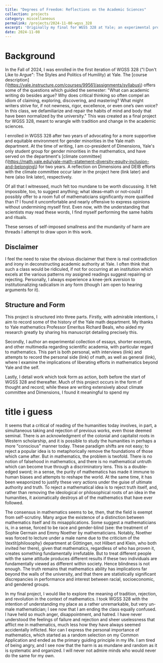 ```yaml
---
title: "Degrees of Freedom: Reflections on the Academic Sciences"
collection: projects
category: miscellaneous
permalink: /projects/2024-11-08-wgss_328
excerpt: 'Originally my final for WGSS 328 at Yale; an experimental project recording tradition and change in the academic sciences, with particular regard to gender minorities.'
date: 2024-11-08
---
```

# Background
In the Fall of 2024, I was enrolled in the first iteration of WGSS 328 ("I Don't Like to Argue": The Styles and Politics of Humility) at Yale. The [course description](\https://yale.instructure.com/courses/99561/assignments/syllabus\) offers some of the questions which guided the semester: "What can academic writing do besides argue? Why does critical thinking so often compel an idiom of claiming, exploring, discovering, and mastering? What might writers strive for, if not newness, rigor, excellence, or even one’s own voice? In this class, we defamiliarize and repair the habits of mind and body that have been normalized by the university." This was created as a final project for WGSS 328, meant to wrangle with tradition and change in the academic sciences.


I enrolled in WGSS 328 after two years of advocating for a more supportive and equitable environment for gender minorities in the Yale math department. At the time of writing, I am co-president of Dimensions, Yale's only student group for gender minorities in the mathematics, and have served on the department's [climate committee](\https://math.yale.edu/yale-math-statement-diversity-equity-inclusion-and-belonging\) for two years. A reflection on Dimensions and DEIB efforts with the climate committee occur later in the project here (link later) and here (also link later), respectively. 

Of all that I witnessed, much felt too mundane to be worth discussing. It felt impossible, too, to suggest anything; what ideas–math or not–could I possibly offer to a room full of mathematicians significantly more qualified than I? I found it uncomfortable and nearly offensive to express opinions without undermining myself first. Even now, with the understanding that scientists may read these words, I find myself performing the same habits and rituals.

These senses of self-imposed smallness and the mundanity of harm are threads I attempt to draw upon in this work. 

## Disclaimer
I feel the need to raise the obvious disclaimer that there is real contradiction and irony in deconstructing academic authority at Yale. I often think that such a class would be ridiculed, if not for occurring at an institution which excels at the various patterns my assigned readings suggest repairing or rejecting. Personally, I always experience a knee-jerk aversion to institutionalizing radicalism in any form (though I am open to hearing arguments for it).

## Structure and Form
This project is structured into three parts. Firstly, with admirable intentions, I aim to record some of the history of the Yale math department. My thanks to Yale mathematics Professor Emeritus Richard Beals, who aided my research greatly by sharing his manuscript detailing precisely this. 

Secondly, I author an experimental collection of essays, shorter excerpts, and other multimedia regarding scientific academia, with particular regard to mathematics. This part is both personal, with interviews (link) and attempts to record the personal side (link) of math, as well as general (link), where I examine the implications of liberating efforts in mathematics beyond Yale and the self. 

Lastly, I detail work which took form as action, both before the start of WGSS 328 and thereafter. Much of this project occurs in the form of thought and record; while these are  writing extensively about climate committee and Dimensions, I found it meaningful to spend my 


# title i guess
It seems that a critical of reading of the humanities today involves, in part, a simultaneous taking and rejection of previous works, even those deemed seminal. There is an acknowledgment of the colonial and capitalist roots in Western scholarship, and it is possible to study the humanities in perhaps a more "conscious" manner today. These paradigm shifts are not easy; to reject a popular idea is to metaphorically remove the foundations of those which came after. But in mathematics, the problem is twofold. There is no notion of falsehood in mathematics, and there is no mathematical untruth which can become true through a discriminatory lens. This is a double-edged sword; in a sense, the purity of mathematics has made it immune to human biases and attempts to reshape the world. At the same time, it has been weaponized to justify these very actions under the guise of ultimate authority and truth. To reject a mathematical idea is to reject truth itself, and, rather than removing the ideological or philosophical roots of an idea in the humanities, it axiomatically destroys all of the mathematics that have ever followed. 

The consensus in mathematics seems to be, then, that the field is exempt from self-scrutiny. Many argue the existence of a distinction between mathematics itself and its misapplications. Some suggest a mathematicians is, in a sense, forced to be race and gender-blind (see: the treatment of Sophie Germain and Emmy Noether by mathematicians. Notably, Noether was forced to lecture under a male name due to the criticism of the \textit{philosophy} department at Göttingen, not Hilbert and Klein, who both invited her there), given that mathematics, regardless of who has proven it, creates something fundamentally irrefutable. But to treat different people with the same attitude produces different results if these two individuals are fundamentally viewed as different within society. Hence blindness is not enough. The truth remains that mathematics ability has implications far beyond the walls of the university, and that there are statistically significant discrepancies in performance and interest between racial, socioeconomic, and gendered groups. 

In my final project, I would like to explore the meaning of tradition, rejection, and revolution in the context of mathematics. I took WGSS 328 with the intention of understanding my place as a rather unremarkable, but very un-male mathematician; I see now that I am ending the class equally confused. I have held so much anger, disappointment, and hatred. I have never understood the feelings of failure and rejection and sheer uselessness that afflict me in mathematics, much less how they have always seemed accidentally inflicted. Nor can I express the personal importance of mathematics, which started as a random selection on my Common Application and ended as the primary guiding principle in my life. I am tired of being angry, and I see now that the harm is as mundane and random as it is systematic and organized. I will never not admire minds who would never do the same for my own. 
